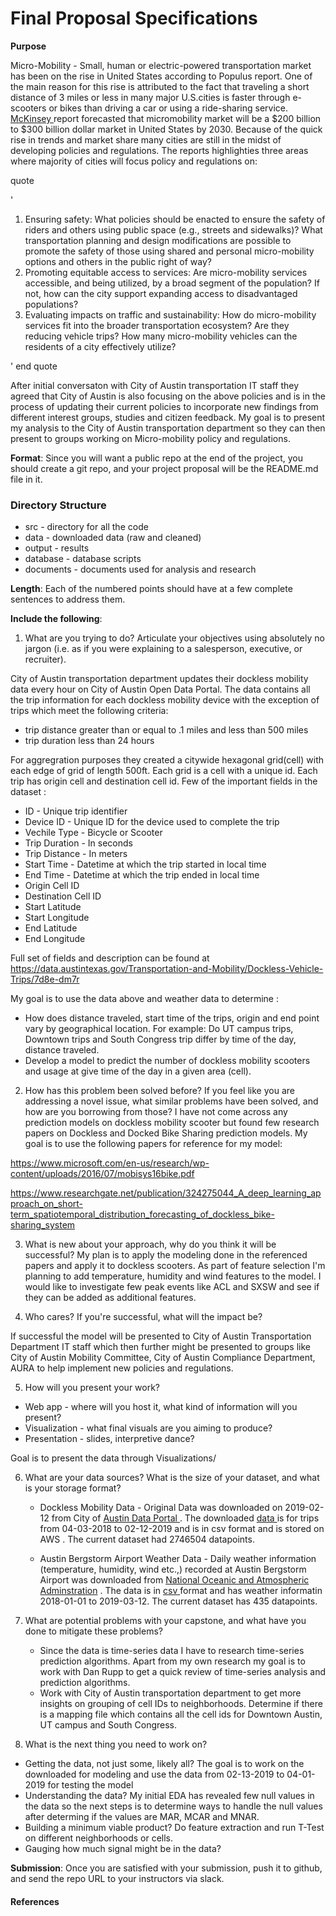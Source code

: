  # Final Proposal Specifications

**Purpose**

Micro-Mobility - Small, human or electric-powered transportation market has been on the rise in United States according to Populus report. One of the main reason for this rise is attributed to the fact that traveling a short distance of 3 miles or less in many major U.S.cities is faster through e-scooters or bikes than driving a car or using a ride-sharing service. <a href="https://www.mckinsey.com/industries/automotive-and-assembly/our-insights/micromobilitys-15000-mile-checkup">McKinsey </a> report forecasted that micromobility market will be a $200 billion to $300 billion dollar market in United States by 2030. Because of the quick rise in trends and market share many cities are still in the midst of developing policies and regulations. The reports highlighties three areas where majority of cities will focus policy and regulations on:

quote

'
1. Ensuring safety: What policies should be enacted to ensure the safety of riders and others using public space (e.g., streets and sidewalks)? What transportation planning and design modifications are possible to promote the safety of those
using shared and personal micro-mobility options and others in the public right
of way?
2. Promoting equitable access to services: Are micro-mobility services accessible, and being utilized, by a broad segment of the population? If not, how can the city support expanding access to disadvantaged populations?
3. Evaluating impacts on traffic and sustainability: How do micro-mobility services fit into the broader transportation ecosystem? Are they reducing vehicle trips? How many micro-mobility vehicles can the residents of a city effectively utilize?

'
end quote

After initial conversaton with City of Austin transportation IT staff they agreed that City of Austin is also focusing on the above policies and is in the process of updating their current policies to incorporate new findings from different interest groups, studies and citizen feedback. My goal is to present my analysis to the City of Austin transportation department so they can then present to groups working on Micro-mobility policy and regulations.


**Format**: Since you will want a public repo at the end of the project, you should create a git repo, 
and your project proposal will be the README.md file in it.

### Directory Structure
* src - directory for all the code
* data - downloaded data (raw and cleaned)
* output - results
* database - database scripts
* documents - documents used for analysis and research

**Length**: Each of the numbered points should have at a few complete sentences to address them. 

**Include the following**:

1. What are you trying to do?  Articulate your objectives using absolutely no jargon (i.e. as if
you were explaining to a salesperson, executive, or recruiter).

City of Austin transportation department updates their dockless mobility data every hour on City of Austin Open Data Portal. The data contains all the trip information for each dockless mobility device with the exception of trips which meet the following criteria:
- trip distance greater than or equal to .1 miles and less than 500 miles
- trip duration less than 24 hours

For aggregration purposes they created a citywide hexagonal grid(cell) with each edge of grid of length 500ft. Each grid is a cell with a unique id. Each trip has origin cell and destination cell id. Few of the important fields in the dataset :

- ID - Unique trip identifier
- Device ID - Unique ID for the device used to complete the trip
- Vechile Type - Bicycle or Scooter
- Trip Duration - In seconds
- Trip Distance - In meters
- Start Time - Datetime at which the trip started in local time
- End Time - Datetime at which the trip ended in local time
- Origin Cell ID 
- Destination Cell ID
- Start Latitude
- Start Longitude
- End Latitude
- End Longitude 

Full set of fields and description can be found at https://data.austintexas.gov/Transportation-and-Mobility/Dockless-Vehicle-Trips/7d8e-dm7r

My goal is to use the data above and weather data to determine :

 - How does distance traveled, start time of the trips, origin and end point vary by geographical location. For example: Do UT campus trips, Downtown trips and South Congress trip differ by time of the day, distance traveled.
 - Develop a model to predict the number of dockless mobility scooters and usage at give time of the day in a given area (cell). 


2. How has this problem been solved before? If you feel like you are addressing a novel
issue, what similar problems have been solved, and how are you borrowing from those?
I have not come across any prediction models on dockless mobility scooter but found few research papers on Dockless and Docked Bike Sharing prediction models. My goal is to use the following papers for reference for my model:

https://www.microsoft.com/en-us/research/wp-content/uploads/2016/07/mobisys16bike.pdf

https://www.researchgate.net/publication/324275044_A_deep_learning_approach_on_short-term_spatiotemporal_distribution_forecasting_of_dockless_bike-sharing_system

3. What is new about your approach, why do you think it will be successful?
My plan is to apply the modeling done in the referenced papers and apply it to dockless scooters. As part of feature selection I'm planning to add temperature, humidity and wind features to the model. I would like to investigate few peak events like ACL and SXSW and see if they can be added as additional features.

4. Who cares?  If you're successful, what will the impact be?

If successful the model will be presented to City of Austin Transportation Department IT staff which then further might be presented to groups like City of Austin Mobility Committee, City of Austin Compliance Department, AURA to help implement new policies and regulations.

5. How will you present your work?  
  * Web app - where will you host it, what kind of information will you present?
  * Visualization - what final visuals are you aiming to produce?
  * Presentation - slides, interpretive dance?
  
Goal is to present the data through Visualizations/
  
6. What are your data sources? What is the size of your dataset, and what is your storage format?

   * Dockless Mobility Data - Original Data was downloaded on 2019-02-12 from City of <a href="https://data.austintexas.gov/Transportation-and-Mobility/Dockless-Vehicle-Trips/7d8e-dm7r"> Austin Data Portal  </a>. The downloaded <a href = "https://s3.amazonaws.com/sameera-bucket-1/dockless_mobility/raw_data/Austin_Dockless_Vehicle_Trips.csv"> data </a> is for trips from 04-03-2018 to 02-12-2019 and is in csv format and is stored on AWS . The current dataset had 2746504 datapoints.
   
   * Austin Bergstorm Airport Weather Data - Daily weather information (temperature, humidity, wind etc.,) recorded at Austin Bergstorm Airport was downloaded from <a href="http://www.ncdc.noaa.gov"> National Oceanic and Atmospheric Adminstration</a> . The data is in <a href="https://s3.amazonaws.com/sameera-bucket-1/dockless_mobility/raw_data/Austin_Bergstom_Airport_Weather.csv"> csv </a> format and has weather informatin 2018-01-01 to 2019-03-12.  The current dataset has 435 datapoints.
    

7. What are potential problems with your capstone, and what have you done to mitigate these problems?
   
   * Since the data is time-series data I have to research time-series prediction algorithms. Apart from my own research my goal is to work with Dan Rupp to get a quick review of time-series analysis and prediction algorithms.
   * Work with City of Austin transportation department to get more insights on grouping of cell IDs to neighborhoods. Determine if there is a mapping file which contains all the cell ids for Downtown Austin, UT campus and South Congress. 


8. What is the next thing you need to work on?
  * Getting the data, not just some, likely all?
    The goal is to work on the downloaded for modeling and use the data from 02-13-2019 to 04-01-2019 for testing the model
  * Understanding the data?
    My initial EDA has revealed few null values in the data so the next steps is to determine ways to handle the null values after determing if the values are MAR, MCAR and MNAR.
  * Building a minimum viable product?
    Do feature extraction and run T-Test on different neighborhoods or cells.
  * Gauging how much signal might be in the data?

**Submission**: Once you are satisfied with your submission, push it to github, and send the repo URL to your
instructors via slack.

#### References

